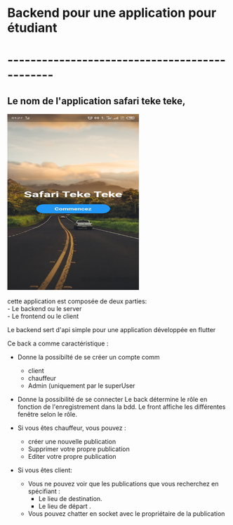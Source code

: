 # Backend pour une application pour étudiant
# ----------------------------------------------
## Le nom de l'application safari teke teke, 

<img src="screenshot.jpg" width="300" height="400"/>

cette application est composée de deux parties:<br/>
    - Le backend ou le server<br/>
    - Le frontend ou le client

Le backend sert d'api simple pour une application développée en flutter

Ce back a comme caractéristique :
  - Donne la possibilté de se créer un compte comm
      - client
      - chauffeur
      - Admin (uniquement par le superUser
  - Donne la possibilité de se connecter
      Le back détermine le rôle en fonction de l'enregistrement dans la bdd.
      Le front affiche les différentes fenêtre selon le rôle.
  
  - Si vous êtes chauffeur, vous pouvez :
    - créer une nouvelle publication
    - Supprimer votre propre publication
    - Editer votre propre publication

  - Si vous êtes client:
    - Vous ne pouvez voir que les publications que vous recherchez en spécifiant :<br/>
        - Le lieu de destination.<br/>
        - Le lieu de départ .<br/>
    - Vous pouvez chatter en socket avec le propriétaire de la publication
  
